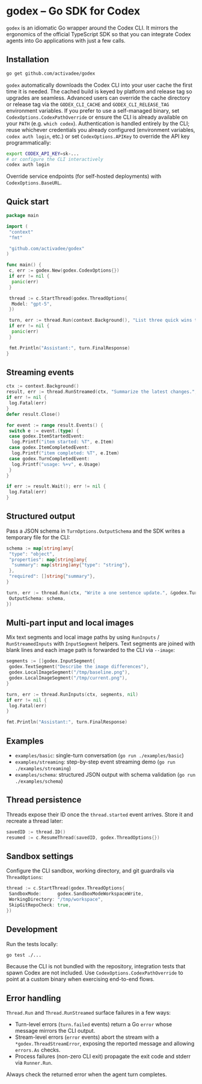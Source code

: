 # godex – Go SDK for Codex

`godex` is an idiomatic Go wrapper around the Codex CLI. It mirrors the ergonomics of the official TypeScript SDK so that you can integrate Codex agents into Go applications with just a few calls.

## Installation

```bash
go get github.com/activadee/godex
```

`godex` automatically downloads the Codex CLI into your user cache the first time it is needed. The cached build is keyed by platform and release tag so upgrades are seamless. Advanced users can override the cache directory or release tag via the `GODEX_CLI_CACHE` and `GODEX_CLI_RELEASE_TAG` environment variables. If you prefer to use a self-managed binary, set `CodexOptions.CodexPathOverride` or ensure the CLI is already available on your `PATH` (e.g. `which codex`). Authentication is handled entirely by the CLI; reuse whichever credentials you already configured (environment variables, `codex auth login`, etc.) or set `CodexOptions.APIKey` to override the API key programmatically:

```bash
export CODEX_API_KEY=sk-...
# or configure the CLI interactively
codex auth login
```

Override service endpoints (for self-hosted deployments) with `CodexOptions.BaseURL`.

## Quick start

```go
package main

import (
 "context"
 "fmt"

 "github.com/activadee/godex"
)

func main() {
 c, err := godex.New(godex.CodexOptions{})
 if err != nil {
  panic(err)
 }

 thread := c.StartThread(godex.ThreadOptions{
  Model: "gpt-5",
 })

 turn, err := thread.Run(context.Background(), "List three quick wins to speed up CI?", nil)
 if err != nil {
  panic(err)
 }

 fmt.Println("Assistant:", turn.FinalResponse)
}
```

## Streaming events

```go
ctx := context.Background()
result, err := thread.RunStreamed(ctx, "Summarize the latest changes.", nil)
if err != nil {
 log.Fatal(err)
}
defer result.Close()

for event := range result.Events() {
 switch e := event.(type) {
 case godex.ItemStartedEvent:
  log.Printf("item started: %T", e.Item)
 case godex.ItemCompletedEvent:
  log.Printf("item completed: %T", e.Item)
 case godex.TurnCompletedEvent:
  log.Printf("usage: %+v", e.Usage)
 }
}

if err := result.Wait(); err != nil {
 log.Fatal(err)
}
```

## Structured output

Pass a JSON schema in `TurnOptions.OutputSchema` and the SDK writes a temporary file for the CLI:

```go
schema := map[string]any{
 "type": "object",
 "properties": map[string]any{
  "summary": map[string]any{"type": "string"},
 },
 "required": []string{"summary"},
}

turn, err := thread.Run(ctx, "Write a one sentence update.", &godex.TurnOptions{
 OutputSchema: schema,
})
```

## Multi-part input and local images

Mix text segments and local image paths by using `RunInputs` / `RunStreamedInputs` with
`InputSegment` helpers. Text segments are joined with blank lines and each image path is
forwarded to the CLI via `--image`:

```go
segments := []godex.InputSegment{
 godex.TextSegment("Describe the image differences"),
 godex.LocalImageSegment("/tmp/baseline.png"),
 godex.LocalImageSegment("/tmp/current.png"),
}

turn, err := thread.RunInputs(ctx, segments, nil)
if err != nil {
 log.Fatal(err)
}

fmt.Println("Assistant:", turn.FinalResponse)
```

## Examples

- `examples/basic`: single-turn conversation (`go run ./examples/basic`)
- `examples/streaming`: step-by-step event streaming demo (`go run ./examples/streaming`)
- `examples/schema`: structured JSON output with schema validation (`go run ./examples/schema`)

## Thread persistence

Threads expose their ID once the `thread.started` event arrives. Store it and recreate a thread later:

```go
savedID := thread.ID()
resumed := c.ResumeThread(savedID, godex.ThreadOptions{})
```

## Sandbox settings

Configure the CLI sandbox, working directory, and git guardrails via `ThreadOptions`:

```go
thread := c.StartThread(godex.ThreadOptions{
 SandboxMode:      godex.SandboxModeWorkspaceWrite,
 WorkingDirectory: "/tmp/workspace",
 SkipGitRepoCheck: true,
})
```

## Development

Run the tests locally:

```bash
go test ./...
```

Because the CLI is not bundled with the repository, integration tests that spawn Codex are not included. Use `CodexOptions.CodexPathOverride` to point at a custom binary when exercising end-to-end flows.

## Error handling

`Thread.Run` and `Thread.RunStreamed` surface failures in a few ways:

- Turn-level errors (`turn.failed` events) return a Go `error` whose message mirrors the CLI output.
- Stream-level errors (`error` events) abort the stream with a `*godex.ThreadStreamError`, exposing the reported message and allowing `errors.As` checks.
- Process failures (non-zero CLI exit) propagate the exit code and stderr via `Runner.Run`.

Always check the returned error when the agent turn completes.
